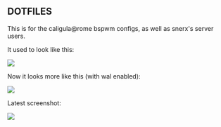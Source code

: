 <h2>DOTFILES</h2>

This is for the caligula@rome bspwm configs, as well as snerx's server users.


It used to look like this: 

<img src="https://i.redd.it/9ioonxgbzi3z.png">

Now it looks more like this (with wal enabled):

<img src="https://i.imgur.com/tB3XTR8.gif">

Latest screenshot:

<img src="https://i.imgur.com/8i4FHnn.png">
